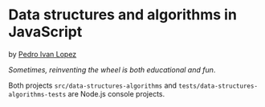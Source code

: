 # Data structures and algorithms in JavaScript

by [Pedro Ivan Lopez](http://pedroivanlopez.com)

*Sometimes, reinventing the wheel is both educational and fun*.

Both projects `src/data-structures-algorithms` and
`tests/data-structures-algorithms-tests` are Node.js console projects.
